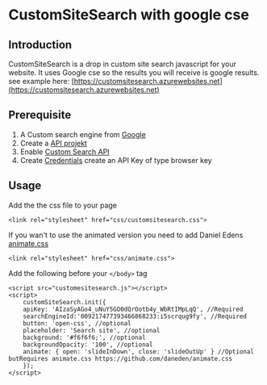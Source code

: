 CustomSiteSearch with google cse
==

Introduction
--
CustomSiteSearch is a drop in custom site search javascript for your website. It uses Google cse so the results you will receive is google results.
see example here: [https://customsitesearch.azurewebsites.net](https://customsitesearch.azurewebsites.net)

Prerequisite
--
1. A Custom search engine from [Google](https://cse.google.com/cse/) 
2. Create a [API projekt](https://console.developers.google.com/iam-admin/projects)
3. Enable [Custom Search API](https://console.developers.google.com/apis/api/customsearch/overview)
4. Create [Credentials](https://console.developers.google.com/apis/credentials) create an API Key of type browser key


Usage
--
Add the the css file to your page

    <link rel="stylesheet" href="css/customsitesearch.css">
If you wan't to use the animated version you need to add Daniel Edens [animate.css](https://github.com/daneden/animate.css/)
    
    <link rel="stylesheet" href="css/animate.css">


Add the following before your `</body>` tag

    <script src="customesitesearch.js"></script>
    <script>
        customSiteSearch.init({
        apiKey: 'AIzaSyAGo4_uNuY5GO0dQrOotb4y_WbRtIMpLqQ', //Required
        searchEngineId:'009217477393466868233:i5scrqug9fy', //Required
		button: 'open-css', //optional
		placeholder: 'Search site', //optional
		background: '#f6f6f6;', //optional
		backgroundOpacity: '100', //optional
		animate: { open: 'slideInDown', close: 'slideOutUp' } //Optional butRequires animate.css https://github.com/daneden/animate.css
        });
    </script>
        


 